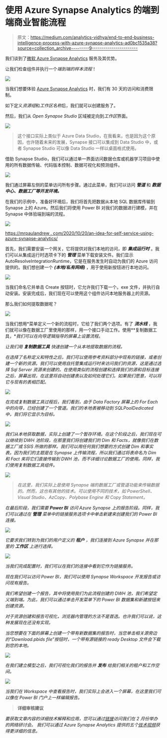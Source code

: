 # 使用 Azure Synapse Analytics 的端到端商业智能流程

> 原文：<https://medium.com/analytics-vidhya/end-to-end-business-intelligence-process-with-azure-synapse-analytics-ad0bc1535a38?source=collection_archive---------9----------------------->

我们谈到了[微软 Azure Synapse Analytics](https://busraguner.medium.com/microsoft-azure-synapse-analytics-nedir-u%C3%A7tan-uca-veri-analiti%C4%9Fi-projeleri-i%C3%A7in-synapse-9a80a1d9c1d9) 服务及其优势。

让我们检查组件并执行一个*端到端的样本流程*！

![](img/7bef56fe4371f07403380e0ff1aa13eb.png)

当我们想要体验 [Azure Synapse Analytics](https://azure.microsoft.com/tr-tr/free/synapse-analytics/) 时，我们有 30 天的访问和消费限制。

如下定义*资源组*和*工作区名称*后，我们就可以创建服务了。

然后，我们从 *Open Synapse Studio* 区域被定向到*工作区*界面。

![](img/fb957eafccdee17931f68df4c9d9baa0.png)

> 这个接口实际上类似于 Azure Data Studio，在我看来，也是因为这个原因，也许随着未来的发展，Synapse 接口可以集成到 Data Studio 中，或者 Synapse Studio 可以像 Data Studio 一样以桌面格式使用。

借助 Synapse Studio，我们可以通过单一界面访问数据仓库或机器学习项目中使用的所有数据传输、代码版本控制、数据可视化和预测组件。

![](img/f097acfb25815a7f9ead15d481e5dc9d.png)

我们通过屏幕左侧的菜单访问所有步骤。通过此菜单，我们可以访问 ***管道*** 和 ***数据中心、数据工厂等开发环境。***

在我们的示例中，准备好环境后，我们将首先把数据从本地 SQL 数据库传输到 Synapse 上的 Azure。然后我们将使用 Power BI 对我们的数据进行建模，并在 Synapse 中体验端到端的流程。

![](img/c4e25340b116424f0e2311e89c4e5155.png)

[https://mrpaulandrew . com/2020/10/20/an-idea-for-self-service-using-azure-synapse-analytics/](https://mrpaulandrew.com/2020/10/20/an-idea-for-self-service-using-azure-synapse-analytics/)

首先，我们需要安装一个网关，它将提供对我们本地的访问，即 ***集成运行时*** 。我们可以从集成运行时选项卡下的 ***管理*** 菜单下载安装文件。我们显示 AutoResolveIntegrationRuntime，它是在服务发生时自动为我们的 Azure 访问提供的。我们想创建一个 ***(本地/私有网络)*** ，用于使用新按钮进行本地访问。

![](img/f0219617831381184b9fc7a6709617df.png)

当我们命名它并单击 Create 按钮时，它允许我们下载一个。exe 文件，并执行自动安装。安装完成后，我们现在可以使用这个组件访问本地服务器上的资源。

那么我们如何提取数据呢？

![](img/dcfd91e002cca85d5926207c562bff87.png)

当我们想用*菜单定义一个新的流程时，它给了我们两个选项。有了 ***流水线*** ，我们就可以像在数据工厂里使用的那样，用一个接口手动工作。使用**复制数据工具，**我们可以在向导逻辑指导的屏幕上设置流程。*

*让我们用 ***复制数据工具*** 快速创建一个从本地提取数据的流程。*

*在选择了名称定义和特性之后，我们可以使用参考资料部分中现有的链接，或者创建一个新的资源。我们可以使用自托管集成运行时来访问我们的资源，这是通过选择 Sql Server 资源来创建的。在使用类似的流程创建和选择我们的源和目标连接之后，屏幕出现，在这里将自动创建表以及如何处理它们。如果我们愿意，可以将它与现有的表相匹配。*

*![](img/cb7066f71e22637c20cd39002c4d30de.png)*

*在完成复制数据工具过程后，我们看到，由于 Data Factory 屏幕上的 For Each 中的向导，已经创建了一个管道。我们的本地表被移动到 SQLPoolDedicated 中，我们将它显示为目标。*

*![](img/9b29d52fa1991ed5e5099ea9c272ad99.png)*

*我们从本地获取数据，实际上创建了一个暂存环境。在这个阶段之后，我们现在可以继续到 DWH 池阶段，在那里我们将创建我们的 Dim 和 Facts，就像我们在数据工厂或 SSIS 所做的那样。我们可以用任何我们想要的方式创建 Dim 和事实表。因为我们的主题是在 Synapse 上传输流程，所以我们通过将表命名为 Dim 和 Fact 来将它们直接传输到 DWH 池，而不详细讨论数据工厂的使用。同样，我们使用复制数据工具组件。*

*![](img/dd0721cc818ff0f9d236334933012404.png)*

> *在这里，我们实际上是使用 Synapse 端的数据工厂或管道功能来传输数据的。然而，这也有其他的技术。可以使用不同的技术，如 PowerShell、Visual Studio、AzCopy、Polybase Engine 和 Copy Statement。*

*在最后阶段，我们需要 ***Power BI*** 访问 Azure Synapse 上的报告阶段。同样，我们可以通过在 ***管理*** 菜单中的链接服务选项卡中单击新建来创建我们的 Power BI 连接。*

*![](img/71b92eb31b77df0c1c3487aa0a999364.png)*

*它要求我们转到为我们的用户定义的 ***租户*** ，我们连接到 Azure Synapse 并在那里的 ***工作区*** 上进行选择。*

*![](img/8c4567001fbab75a8de644d775282bf2.png)*

*当我们完成配置时，我们可以在我们的连接中看到它作为链接服务。*

*现在我们可以访问 Power BI，我们可以使用 Synapse Workspace 开发报告或访问现有报告。*

*我们希望创建一个报告，其中将使用我们为此流程创建的 DWH 池，我们希望定义端到端。为此，我们可以通过单击开发菜单下的 Power BI 数据集和新建按钮来创建资源。*

*对于资源创建和报告可视化，浏览器内管理的方法不是首选。也许我们可以说，这种发展现在还没有实现。*

*当您想要在下面的屏幕上创建一个带有新数据集的报告时，当您单击相关源旁边的“Download.pbids file”按钮时，一个带有源链接的 ready Desktop 文件会下载到您的本地。*

*![](img/607358af17063730a9a69b8e0844ffef.png)*

*在我们建立模型之后，我们可视化我们的报告并 ***发布*** 给我们相关的租户和工作空间。*

*![](img/b6eee8fb18cf7ddd1b1d95aa3e228bb2.png)*

*当我们在 Workspace 中查看报告时，我们实际上会进入一个屏幕，在这里我们可以像在 Power BI 门户上一样编辑报告。*

> ****详细审核建议****

*要获取文章内容的详细技术解释和应用，您可以通过[链接](https://www.youtube.com/watch?v=KGKvLpYOZO8)访问我们在 2 月份举办的网络研讨会。
我们可以通过 Azure Synapse Analytics 提供的五个[技术视频](https://azure.microsoft.com/tr-tr/synapse-analytics/demo/details/)获得更详细的信息。*